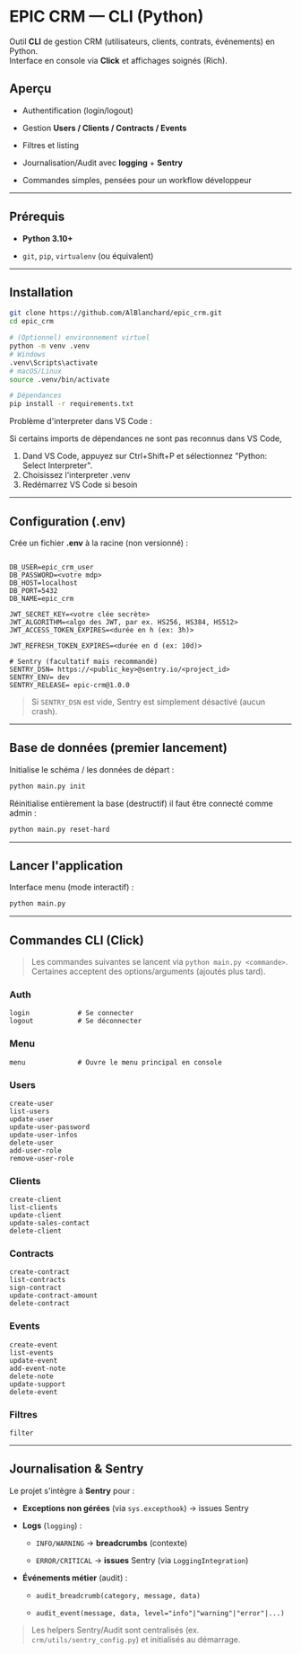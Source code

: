 # EPIC CRM — CLI (Python)

Outil **CLI** de gestion CRM (utilisateurs, clients, contrats, événements) en Python.  
Interface en console via **Click** et affichages soignés (Rich).

## Aperçu

-   Authentification (login/logout)
    
-   Gestion **Users / Clients / Contracts / Events**
    
-   Filtres et listing
    
-   Journalisation/Audit avec **logging** + **Sentry**
    
-   Commandes simples, pensées pour un workflow développeur
    

----------

## Prérequis

-   **Python 3.10+**
    
-   `git`, `pip`, `virtualenv` (ou équivalent)
    

----------

## Installation

```bash
git clone https://github.com/AlBlanchard/epic_crm.git
cd epic_crm

# (Optionnel) environnement virtuel
python -m venv .venv
# Windows
.venv\Scripts\activate
# macOS/Linux
source .venv/bin/activate

# Dépendances
pip install -r requirements.txt

```

Problème d'interpreter dans VS Code :

Si certains imports de dépendances ne sont pas reconnus dans VS Code,
1.  Dand VS Code, appuyez sur Ctrl+Shift+P et sélectionnez "Python: Select Interpreter".
2.  Choisissez l'interpreter  .venv 
3.  Redémarrez VS Code si besoin

----------

## Configuration (.env)

Crée un fichier **.env** à la racine (non versionné) :

```dotenv

DB_USER=epic_crm_user
DB_PASSWORD=<votre mdp>
DB_HOST=localhost
DB_PORT=5432
DB_NAME=epic_crm

JWT_SECRET_KEY=<votre clée secrète>
JWT_ALGORITHM=<algo des JWT, par ex. HS256, HS384, HS512>
JWT_ACCESS_TOKEN_EXPIRES=<durée en h (ex: 3h)>

JWT_REFRESH_TOKEN_EXPIRES=<durée en d (ex: 10d)>

# Sentry (facultatif mais recommandé)
SENTRY_DSN= https://<public_key>@sentry.io/<project_id>
SENTRY_ENV= dev
SENTRY_RELEASE= epic-crm@1.0.0

```

> Si `SENTRY_DSN` est vide, Sentry est simplement désactivé (aucun crash).

----------

## Base de données (premier lancement)

Initialise le schéma / les données de départ :

```bash
python main.py init

```

Réinitialise entièrement la base (destructif) il faut être connecté comme admin :

```bash
python main.py reset-hard

```

----------

## Lancer l'application

Interface menu (mode interactif) :

```bash
python main.py

```

----------

## Commandes CLI (Click)

> Les commandes suivantes se lancent via `python main.py <commande>`.  
> Certaines acceptent des options/arguments (ajoutés plus tard).

### Auth

```text
login            # Se connecter
logout           # Se déconnecter

```

### Menu

```text
menu             # Ouvre le menu principal en console

```

### Users

```text
create-user
list-users
update-user
update-user-password
update-user-infos
delete-user
add-user-role
remove-user-role

```

### Clients

```text
create-client
list-clients
update-client
update-sales-contact
delete-client

```

### Contracts

```text
create-contract
list-contracts
sign-contract
update-contract-amount
delete-contract

```

### Events

```text
create-event
list-events
update-event
add-event-note
delete-note
update-support
delete-event

```

### Filtres

```text
filter

```

----------

## Journalisation & Sentry

Le projet s'intègre à **Sentry** pour :

-   **Exceptions non gérées** (via `sys.excepthook`) → issues Sentry
    
-   **Logs** (`logging`) :
    
    -   `INFO/WARNING` → **breadcrumbs** (contexte)
        
    -   `ERROR/CRITICAL` → **issues** Sentry (via `LoggingIntegration`)
        
-   **Événements métier** (audit) :
    
    -   `audit_breadcrumb(category, message, data)`
        
    -   `audit_event(message, data, level="info"|"warning"|"error"|...)`
        

> Les helpers Sentry/Audit sont centralisés (ex. `crm/utils/sentry_config.py`) et initialisés au démarrage.